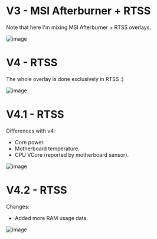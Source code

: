 # V3 - MSI Afterburner + RTSS
Note that here I'm mixing MSI Afterburner + RTSS overlays.

![image](https://github.com/user-attachments/assets/b05daf0e-d346-4fa8-94de-c3a069d88b43)


# V4 - RTSS
The whole overlay is done exclusively in RTSS :)

![image](https://github.com/user-attachments/assets/6f1b6c63-a0bf-4a3c-8c59-8fea63f86669)

# V4.1 - RTSS
Differences with v4:
- Core power.
- Motherboard temperature.
- CPU VCore (reported by motherboard sensor).

![image](https://github.com/user-attachments/assets/751d1712-e01c-47b2-ab75-e4e7884cf46c)

# V4.2 - RTSS
Changes:
- Added more RAM usage data.

![image](https://github.com/user-attachments/assets/f87e743d-61d1-4d79-85b2-a64242cbf262)
